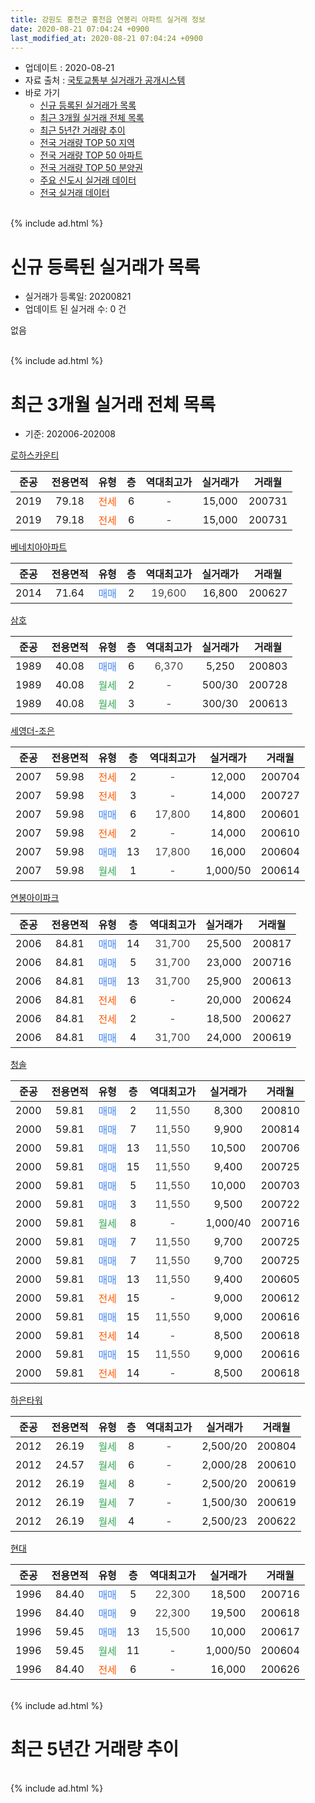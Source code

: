 ```yaml
---
title: 강원도 홍천군 홍천읍 연봉리 아파트 실거래 정보
date: 2020-08-21 07:04:24 +0900
last_modified_at: 2020-08-21 07:04:24 +0900
---
```


* 업데이트 : 2020-08-21
* 자료 출처 : [국토교통부 실거래가 공개시스템](http://rt.molit.go.kr)
* 바로 가기
    * [신규 등록된 실거래가 목록](#신규-등록된-실거래가-목록)
    * [최근 3개월 실거래 전체 목록](#최근-3개월-실거래-전체-목록)
    * [최근 5년간 거래량 추이](#최근-5년간-거래량-추이)
    * [전국 거래량 TOP 50 지역](https://inasie.github.io/apt-trade-info/최근-3개월-전국에서-가장-거래가-많이-발생한-지역)
    * [전국 거래량 TOP 50 아파트](https://inasie.github.io/apt-trade-info/최근-3개월-전국에서-가장-거래가-많이-발생한-아파트)
    * [전국 거래량 TOP 50 분양권](https://inasie.github.io/apt-trade-info/최근-3개월-전국에서-가장-거래가-많이-발생한-분양권)
    * [주요 신도시 실거래 데이터](https://inasie.github.io/apt-trade-info/주요-신도시)
    * [전국 실거래 데이터](https://inasie.github.io/apt-trade-info/전국)
<br>
{% include ad.html %}
<br>

# 신규 등록된 실거래가 목록
* 실거래가 등록일: 20200821
* 업데이트 된 실거래 수: 0 건

없음

<br>
{% include ad.html %}
<br>

# 최근 3개월 실거래 전체 목록
* 기준: 202006-202008


[로하스카운티](https://search.naver.com/search.naver?query=%EA%B0%95%EC%9B%90%EB%8F%84+%ED%99%8D%EC%B2%9C%EA%B5%B0+%ED%99%8D%EC%B2%9C%EC%9D%8D+%EC%97%B0%EB%B4%89%EB%A6%AC+%EB%A1%9C%ED%95%98%EC%8A%A4%EC%B9%B4%EC%9A%B4%ED%8B%B0)

|준공|전용면적|유형|층|역대최고가|실거래가|거래월|
|:---:|:---:|:---:|:---:|:---:|:---:|:---:|
|2019|79.18|<span style="color:#ff5a00">전세</span>|6|<span style="color:#444444">-</span>|15,000|200731|
|2019|79.18|<span style="color:#ff5a00">전세</span>|6|<span style="color:#444444">-</span>|15,000|200731|

[베네치아아파트](https://search.naver.com/search.naver?query=%EA%B0%95%EC%9B%90%EB%8F%84+%ED%99%8D%EC%B2%9C%EA%B5%B0+%ED%99%8D%EC%B2%9C%EC%9D%8D+%EC%97%B0%EB%B4%89%EB%A6%AC+%EB%B2%A0%EB%84%A4%EC%B9%98%EC%95%84%EC%95%84%ED%8C%8C%ED%8A%B8)

|준공|전용면적|유형|층|역대최고가|실거래가|거래월|
|:---:|:---:|:---:|:---:|:---:|:---:|:---:|
|2014|71.64|<span style="color:#4285f3">매매</span>|2|<span style="color:#444444">19,600</span>|16,800|200627|

[삼호](https://search.naver.com/search.naver?query=%EA%B0%95%EC%9B%90%EB%8F%84+%ED%99%8D%EC%B2%9C%EA%B5%B0+%ED%99%8D%EC%B2%9C%EC%9D%8D+%EC%97%B0%EB%B4%89%EB%A6%AC+%EC%82%BC%ED%98%B8)

|준공|전용면적|유형|층|역대최고가|실거래가|거래월|
|:---:|:---:|:---:|:---:|:---:|:---:|:---:|
|1989|40.08|<span style="color:#4285f3">매매</span>|6|<span style="color:#444444">6,370</span>|5,250|200803|
|1989|40.08|<span style="color:#34a853">월세</span>|2|<span style="color:#444444">-</span>|500/30|200728|
|1989|40.08|<span style="color:#34a853">월세</span>|3|<span style="color:#444444">-</span>|300/30|200613|

[세영더-조은](https://search.naver.com/search.naver?query=%EA%B0%95%EC%9B%90%EB%8F%84+%ED%99%8D%EC%B2%9C%EA%B5%B0+%ED%99%8D%EC%B2%9C%EC%9D%8D+%EC%97%B0%EB%B4%89%EB%A6%AC+%EC%84%B8%EC%98%81%EB%8D%94-%EC%A1%B0%EC%9D%80)

|준공|전용면적|유형|층|역대최고가|실거래가|거래월|
|:---:|:---:|:---:|:---:|:---:|:---:|:---:|
|2007|59.98|<span style="color:#ff5a00">전세</span>|2|<span style="color:#444444">-</span>|12,000|200704|
|2007|59.98|<span style="color:#ff5a00">전세</span>|3|<span style="color:#444444">-</span>|14,000|200727|
|2007|59.98|<span style="color:#4285f3">매매</span>|6|<span style="color:#444444">17,800</span>|14,800|200601|
|2007|59.98|<span style="color:#ff5a00">전세</span>|2|<span style="color:#444444">-</span>|14,000|200610|
|2007|59.98|<span style="color:#4285f3">매매</span>|13|<span style="color:#444444">17,800</span>|16,000|200604|
|2007|59.98|<span style="color:#34a853">월세</span>|1|<span style="color:#444444">-</span>|1,000/50|200614|

[연봉아이파크](https://search.naver.com/search.naver?query=%EA%B0%95%EC%9B%90%EB%8F%84+%ED%99%8D%EC%B2%9C%EA%B5%B0+%ED%99%8D%EC%B2%9C%EC%9D%8D+%EC%97%B0%EB%B4%89%EB%A6%AC+%EC%97%B0%EB%B4%89%EC%95%84%EC%9D%B4%ED%8C%8C%ED%81%AC)

|준공|전용면적|유형|층|역대최고가|실거래가|거래월|
|:---:|:---:|:---:|:---:|:---:|:---:|:---:|
|2006|84.81|<span style="color:#4285f3">매매</span>|14|<span style="color:#444444">31,700</span>|25,500|200817|
|2006|84.81|<span style="color:#4285f3">매매</span>|5|<span style="color:#444444">31,700</span>|23,000|200716|
|2006|84.81|<span style="color:#4285f3">매매</span>|13|<span style="color:#444444">31,700</span>|25,900|200613|
|2006|84.81|<span style="color:#ff5a00">전세</span>|6|<span style="color:#444444">-</span>|20,000|200624|
|2006|84.81|<span style="color:#ff5a00">전세</span>|2|<span style="color:#444444">-</span>|18,500|200627|
|2006|84.81|<span style="color:#4285f3">매매</span>|4|<span style="color:#444444">31,700</span>|24,000|200619|

[청솔](https://search.naver.com/search.naver?query=%EA%B0%95%EC%9B%90%EB%8F%84+%ED%99%8D%EC%B2%9C%EA%B5%B0+%ED%99%8D%EC%B2%9C%EC%9D%8D+%EC%97%B0%EB%B4%89%EB%A6%AC+%EC%B2%AD%EC%86%94)

|준공|전용면적|유형|층|역대최고가|실거래가|거래월|
|:---:|:---:|:---:|:---:|:---:|:---:|:---:|
|2000|59.81|<span style="color:#4285f3">매매</span>|2|<span style="color:#444444">11,550</span>|8,300|200810|
|2000|59.81|<span style="color:#4285f3">매매</span>|7|<span style="color:#444444">11,550</span>|9,900|200814|
|2000|59.81|<span style="color:#4285f3">매매</span>|13|<span style="color:#444444">11,550</span>|10,500|200706|
|2000|59.81|<span style="color:#4285f3">매매</span>|15|<span style="color:#444444">11,550</span>|9,400|200725|
|2000|59.81|<span style="color:#4285f3">매매</span>|5|<span style="color:#444444">11,550</span>|10,000|200703|
|2000|59.81|<span style="color:#4285f3">매매</span>|3|<span style="color:#444444">11,550</span>|9,500|200722|
|2000|59.81|<span style="color:#34a853">월세</span>|8|<span style="color:#444444">-</span>|1,000/40|200716|
|2000|59.81|<span style="color:#4285f3">매매</span>|7|<span style="color:#444444">11,550</span>|9,700|200725|
|2000|59.81|<span style="color:#4285f3">매매</span>|7|<span style="color:#444444">11,550</span>|9,700|200725|
|2000|59.81|<span style="color:#4285f3">매매</span>|13|<span style="color:#444444">11,550</span>|9,400|200605|
|2000|59.81|<span style="color:#ff5a00">전세</span>|15|<span style="color:#444444">-</span>|9,000|200612|
|2000|59.81|<span style="color:#4285f3">매매</span>|15|<span style="color:#444444">11,550</span>|9,000|200616|
|2000|59.81|<span style="color:#ff5a00">전세</span>|14|<span style="color:#444444">-</span>|8,500|200618|
|2000|59.81|<span style="color:#4285f3">매매</span>|15|<span style="color:#444444">11,550</span>|9,000|200616|
|2000|59.81|<span style="color:#ff5a00">전세</span>|14|<span style="color:#444444">-</span>|8,500|200618|

[하은타워](https://search.naver.com/search.naver?query=%EA%B0%95%EC%9B%90%EB%8F%84+%ED%99%8D%EC%B2%9C%EA%B5%B0+%ED%99%8D%EC%B2%9C%EC%9D%8D+%EC%97%B0%EB%B4%89%EB%A6%AC+%ED%95%98%EC%9D%80%ED%83%80%EC%9B%8C)

|준공|전용면적|유형|층|역대최고가|실거래가|거래월|
|:---:|:---:|:---:|:---:|:---:|:---:|:---:|
|2012|26.19|<span style="color:#34a853">월세</span>|8|<span style="color:#444444">-</span>|2,500/20|200804|
|2012|24.57|<span style="color:#34a853">월세</span>|6|<span style="color:#444444">-</span>|2,000/28|200610|
|2012|26.19|<span style="color:#34a853">월세</span>|8|<span style="color:#444444">-</span>|2,500/20|200619|
|2012|26.19|<span style="color:#34a853">월세</span>|7|<span style="color:#444444">-</span>|1,500/30|200619|
|2012|26.19|<span style="color:#34a853">월세</span>|4|<span style="color:#444444">-</span>|2,500/23|200622|

[현대](https://search.naver.com/search.naver?query=%EA%B0%95%EC%9B%90%EB%8F%84+%ED%99%8D%EC%B2%9C%EA%B5%B0+%ED%99%8D%EC%B2%9C%EC%9D%8D+%EC%97%B0%EB%B4%89%EB%A6%AC+%ED%98%84%EB%8C%80)

|준공|전용면적|유형|층|역대최고가|실거래가|거래월|
|:---:|:---:|:---:|:---:|:---:|:---:|:---:|
|1996|84.40|<span style="color:#4285f3">매매</span>|5|<span style="color:#444444">22,300</span>|18,500|200716|
|1996|84.40|<span style="color:#4285f3">매매</span>|9|<span style="color:#444444">22,300</span>|19,500|200618|
|1996|59.45|<span style="color:#4285f3">매매</span>|13|<span style="color:#444444">15,500</span>|10,000|200617|
|1996|59.45|<span style="color:#34a853">월세</span>|11|<span style="color:#444444">-</span>|1,000/50|200604|
|1996|84.40|<span style="color:#ff5a00">전세</span>|6|<span style="color:#444444">-</span>|16,000|200626|


<br>
{% include ad.html %}
<br>

# 최근 5년간 거래량 추이


<div style="width:100%;">
    <canvas id="deal_progress" height="200"></canvas>
</div>

<script>
new Chart(document.getElementById("deal_progress"), {
    type: 'line',
    data: {
        labels: ['201508','201509','201510','201511','201512','201601','201602','201603','201604','201605','201606','201607','201608','201609','201610','201611','201612','201701','201702','201703','201704','201705','201706','201707','201708','201709','201710','201711','201712','201801','201802','201803','201804','201805','201806','201807','201808','201809','201810','201811','201812','201901','201902','201903','201904','201905','201906','201907','201908','201909','201910','201911','201912','202001','202002','202003','202004','202005','202006','202007','202008'],
        datasets: [{
            label: '매매',
            pointRadius: 1,
            data: [5, 11, 14, 8, 10, 9, 15, 11, 11, 8, 9, 11, 12, 10, 21, 12, 15, 12, 12, 24, 16, 13, 14, 7, 16, 10, 12, 8, 5, 8, 9, 12, 12, 9, 12, 6, 10, 8, 16, 9, 6, 9, 11, 10, 9, 9, 8, 10, 11, 10, 17, 13, 12, 7, 12, 13, 11, 9, 10, 8, 4],
            borderColor: "rgba(255, 201, 14, 1)",
            backgroundColor: "rgba(255, 201, 14, 0.5)",
            fill: false,
            lineTension: 0
        },{
            label: '전월세',
            pointRadius: 1,
            data: [6, 7, 13, 4, 9, 5, 8, 13, 13, 6, 7, 10, 7, 11, 13, 8, 8, 12, 14, 4, 12, 4, 9, 12, 9, 5, 6, 5, 7, 15, 12, 5, 7, 11, 9, 8, 8, 9, 9, 7, 9, 13, 14, 9, 7, 9, 5, 7, 5, 8, 13, 14, 9, 12, 18, 10, 7, 7, 14, 6, 1],
            borderColor: "rgba(0, 141, 185, 1)",
            backgroundColor: "rgba(0, 141, 185, 0.5)",
            fill: false,
            lineTension: 0
        }
        ]
    },
    options: {
        responsive: true,
        title: {
            display: false
        },
        tooltips: {
            mode: 'index',
            intersect: false
        },
        hover: {
            mode: 'nearest',
            intersect: true
        },
        scales: {
            xAxes: [{
                display: true,
                scaleLabel: {
                    display: true,
                    labelString: '년/월'
                }
            }],
            yAxes: [{
                display: true,
                ticks: {
                    suggestedMin: 0,
                },
                scaleLabel: {
                    display: true,
                    labelString: '실거래 수'
                }
            }]
        }
    }
});

</script>


<br>
{% include ad.html %}
<br>

